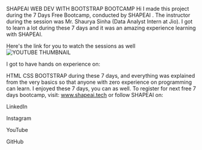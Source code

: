 SHAPEAI WEB DEV WITH BOOTSTRAP BOOTCAMP
Hi I made this project during the 7 Days Free Bootcamp, conducted by SHAPEAI . The instructor during the session was Mr. Shaurya Sinha (Data Analyst Intern at Jio). I got to learn a lot during these 7 days and it was an amazing experience learning with SHAPEAI.

Here's the link for you to watch the sessions as well
![YOUTUBE THUMBNAIL](https://user-images.githubusercontent.com/66879898/119873981-c80d6580-bf42-11eb-80a2-bf4306d8df9b.png)


I got to have hands on experience on:

HTML
CSS
BOOTSTRAP
during these 7 days, and everything was explained from the very basics so that anyone with zero experience on programming can learn. I enjoyed these 7 days, you can as well. To register for next free 7 days bootcamp, visit: www.shapeai.tech or follow SHAPEAI on:

LinkedIn

Instagram

YouTube

GitHub
